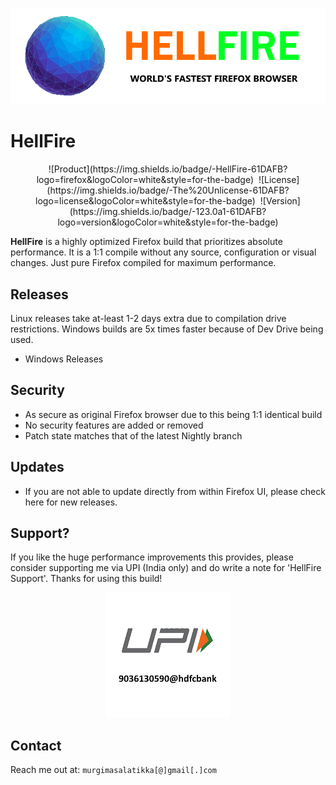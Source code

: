 <p align="center">
  <img src="https://raw.githubusercontent.com/BVSHAI/HellFire/main/Assets/logo.png">
</p>

# HellFire

<p align="center">
![Product](https://img.shields.io/badge/-HellFire-61DAFB?logo=firefox&logoColor=white&style=for-the-badge) &nbsp;![License](https://img.shields.io/badge/-The%20Unlicense-61DAFB?logo=license&logoColor=white&style=for-the-badge) &nbsp;![Version](https://img.shields.io/badge/-123.0a1-61DAFB?logo=version&logoColor=white&style=for-the-badge)
</p>

**HellFire** is a highly optimized Firefox build that prioritizes absolute performance. It is a 1:1 compile without any source, configuration or visual changes. Just pure Firefox compiled for maximum performance.

## Releases

Linux releases take at-least 1-2 days extra due to compilation drive restrictions. Windows builds are 5x times faster because of Dev Drive being used.

- Windows Releases

## Security

- As secure as original Firefox browser due to this being 1:1 identical build
- No security features are added or removed
- Patch state matches that of the latest Nightly branch

## Updates

- If you are not able to update directly from within Firefox UI, please check here for new releases.

## Support?

If you like the huge performance improvements this provides, please consider supporting me via UPI (India only) and do write a note for 'HellFire Support'. Thanks for using this build!

<p align="center">
  <img src="https://raw.githubusercontent.com/BVSHAI/HellFire/main/Assets/support_upi.png">
</p>

## Contact

Reach me out at:
`murgimasalatikka[@]gmail[.]com`
